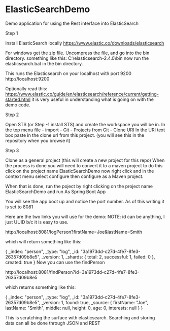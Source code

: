 # ElasticSearchDemo
Demo application for using the Rest interface into ElasticSearch

Step 1

Install ElasticSearch locally
https://www.elastic.co/downloads/elasticsearch

For windows get the zip file. 
Uncompress the file, and go into the bin directory.
    something like this: C:\elasticsearch-2.4.0\bin
now run the elasticsearch.bat in the bin directory.

This runs the Elasticsearch on your localhost with port 9200
http://localhost:9200

Optionally read this: https://www.elastic.co/guide/en/elasticsearch/reference/current/getting-started.html
it is very useful in understanding what is going on with the demo code.

Step 2

Open STS (or Step -1 install STS) and create the workspace you will be in.
In the top menu file - import - Git - Projects from Git - Clone URI
In the URI text box paste in the clone url from this project. (you will see this in the repository when you browse it)

Step 3

Clone as a general project (this will create a new project for this repo)
When the process is done you will need to convert it to a maven project to do this click on the 
project name ElasticSearchDemo 
now right click and in the context menu select configure then configure as a Maven project.

When that is done, run the poject by right clicking on the project name ElasticSearchDemo and run As Spring Boot App

You will see the app boot up and notice the port number. As of this writing it is set to 8081

Here are the two links you will use for the demo:
NOTE: id can be anything, I just UUID b/c it is easy to use.

http://localhost:8081/logPerson?firstName=Joe&lastName=Smith

which will return something like this:

{
  _index: "person",
  _type: "log",
  _id: "3a1973dd-c27d-4fe7-8fe3-26357d09b8e5",
  _version: 1,
  _shards: {
  total: 2,
  successful: 1,
  failed: 0
  },
  created: true
}
Now you can use the findPerson

http://localhost:8081/findPerson?id=3a1973dd-c27d-4fe7-8fe3-26357d09b8e5

which returns something like this:

{
  _index: "person",
  _type: "log",
  _id: "3a1973dd-c27d-4fe7-8fe3-26357d09b8e5",
  _version: 1,
  found: true,
      _source: {
      firstName: "Joe",
      lastName: "Smith",
      middle: null,
      height: 0,
      age: 0,
      interests: null
      }
}


This is scratching the surface with elasticsearch. Searching and storing data can all be done through JSON and REST

